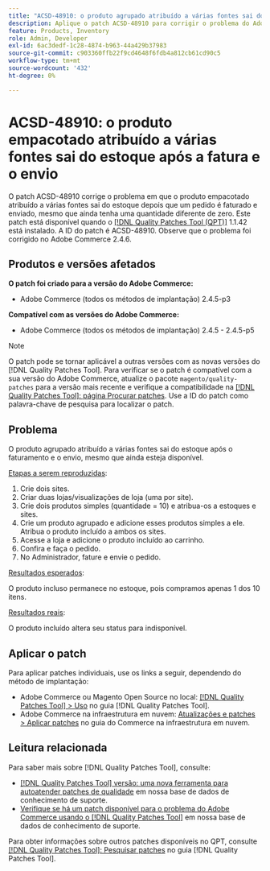 ```yaml
---
title: "ACSD-48910: o produto agrupado atribuído a várias fontes sai do estoque após a fatura e o envio"
description: Aplique o patch ACSD-48910 para corrigir o problema do Adobe Commerce em que o produto empacotado atribuído a várias fontes fica esgotado depois que um pedido é faturado e enviado, mesmo que ainda tenha uma quantidade diferente de zero.
feature: Products, Inventory
role: Admin, Developer
exl-id: 6ac3dedf-1c28-4874-b963-44a429b37983
source-git-commit: c903360ffb22f9cd4648f6fdb4a812cb61cd90c5
workflow-type: tm+mt
source-wordcount: '432'
ht-degree: 0%

---
```


# ACSD-48910: o produto empacotado atribuído a várias fontes sai do estoque após a fatura e o envio

O patch ACSD-48910 corrige o problema em que o produto empacotado atribuído a várias fontes sai do estoque depois que um pedido é faturado e enviado, mesmo que ainda tenha uma quantidade diferente de zero. Este patch está disponível quando o [[!DNL Quality Patches Tool (QPT)]](/help/announcements/adobe-commerce-announcements/magento-quality-patches-released-new-tool-to-self-serve-quality-patches.md) 1.1.42 está instalado. A ID do patch é ACSD-48910. Observe que o problema foi corrigido no Adobe Commerce 2.4.6.

## Produtos e versões afetados

**O patch foi criado para a versão do Adobe Commerce:**

* Adobe Commerce (todos os métodos de implantação) 2.4.5-p3

**Compatível com as versões do Adobe Commerce:**

* Adobe Commerce (todos os métodos de implantação) 2.4.5 - 2.4.5-p5

>[!NOTE]
>
>O patch pode se tornar aplicável a outras versões com as novas versões do [!DNL Quality Patches Tool]. Para verificar se o patch é compatível com a sua versão do Adobe Commerce, atualize o pacote `magento/quality-patches` para a versão mais recente e verifique a compatibilidade na [[!DNL Quality Patches Tool]: página Procurar patches](https://experienceleague.adobe.com/tools/commerce-quality-patches/index.html). Use a ID do patch como palavra-chave de pesquisa para localizar o patch.

## Problema

O produto agrupado atribuído a várias fontes sai do estoque após o faturamento e o envio, mesmo que ainda esteja disponível.

<u>Etapas a serem reproduzidas</u>:

1. Crie dois sites.
1. Criar duas lojas/visualizações de loja (uma por site).
1. Crie dois produtos simples (quantidade = 10) e atribua-os a estoques e sites.
1. Crie um produto agrupado e adicione esses produtos simples a ele. Atribua o produto incluído a ambos os sites.
1. Acesse a loja e adicione o produto incluído ao carrinho.
1. Confira e faça o pedido.
1. No Administrador, fature e envie o pedido.

<u>Resultados esperados</u>:

O produto incluso permanece no estoque, pois compramos apenas 1 dos 10 itens.

<u>Resultados reais</u>:

O produto incluído altera seu status para indisponível.

## Aplicar o patch

Para aplicar patches individuais, use os links a seguir, dependendo do método de implantação:

* Adobe Commerce ou Magento Open Source no local: [[!DNL Quality Patches Tool] > Uso](https://experienceleague.adobe.com/docs/commerce-operations/tools/quality-patches-tool/usage.html) no guia [!DNL Quality Patches Tool].
* Adobe Commerce na infraestrutura em nuvem: [Atualizações e patches > Aplicar patches](https://experienceleague.adobe.com/docs/commerce-cloud-service/user-guide/develop/upgrade/apply-patches.html) no guia do Commerce na infraestrutura em nuvem.

## Leitura relacionada

Para saber mais sobre [!DNL Quality Patches Tool], consulte:

* [[!DNL Quality Patches Tool] versão: uma nova ferramenta para autoatender patches de qualidade](/help/announcements/adobe-commerce-announcements/magento-quality-patches-released-new-tool-to-self-serve-quality-patches.md) em nossa base de dados de conhecimento de suporte.
* [Verifique se há um patch disponível para o problema do Adobe Commerce usando o [!DNL Quality Patches Tool]](/help/support-tools/patches-available-in-qpt-tool/check-patch-for-magento-issue-with-magento-quality-patches.md) em nossa base de dados de conhecimento de suporte.

Para obter informações sobre outros patches disponíveis no QPT, consulte [[!DNL Quality Patches Tool]: Pesquisar patches](https://experienceleague.adobe.com/tools/commerce-quality-patches/index.html) no guia [!DNL Quality Patches Tool].
